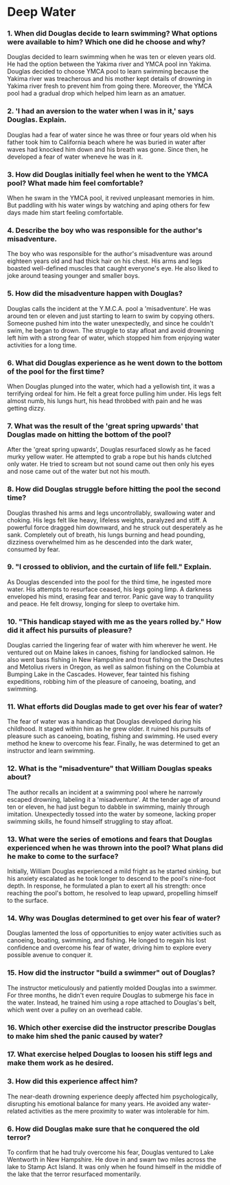 # Deep Water 

### 1. When did Douglas decide to learn swimming? What options were available to him? Which one did he choose and why? 
Douglas decided to learn swimming when he was ten or eleven years old.  
He had the option between the Yakima river and YMCA pool inn Yakima.  
Douglas decided to  choose YMCA pool to learn swimming because the Yakima river was treacherous and his mother kept details of drowning in Yakima river fresh to prevent him from going there. Moreover, the YMCA pool had a gradual drop which helped him learn as an amatuer. 

### 2. 'I had an aversion to the water when I was in it,' says Douglas. Explain. 
Douglas had a fear of water since he was three or four years old when his father took him to California beach where he was buried in water after waves had knocked him down and his breath was gone. Since then, he developed a fear of water wheneve he was in it. 

### 3. How did Douglas initially feel when he went to the YMCA pool? What made him feel comfortable? 
When he swam in the YMCA pool, it revived unpleasant memories in him. But paddling with his water wings by watching and aping others for few days made him start feeling comfortable. 

### 4. Describe the boy who was responsible for the author's misadventure.
The boy who was responsible for the author's misadventure was around eighteen years old and had thick hair on his chest. His arms and legs boasted well-defined muscles that caught everyone's eye. He also liked to joke around teasing younger and smaller boys. 

### 5. How did the misadventure happen with Douglas? 
Douglas calls the incident at the Y.M.C.A. pool a 'misadventure'. He was around ten or eleven and just starting to learn to swim by copying others. Someone pushed him into the water unexpectedly, and since he couldn't swim, he began to drown. The struggle to stay afloat and avoid drowning left him with a strong fear of water, which stopped him from enjoying water activities for a long time.

### 6. What did Douglas experience as he went down to the bottom of the pool for the first time?
When Douglas plunged into the water, which had a yellowish tint, it was a terrifying ordeal for him. He felt a great force pulling him under. His legs felt almost numb, his lungs hurt, his head throbbed with pain and he was getting dizzy. 

### 7. What was the result of the 'great spring upwards' that Douglas made on hitting the bottom of the pool? 
After the 'great spring upwards', Douglas resurfaced slowly as he faced murky yellow water. He attempted to grab a rope but his hands clutched only water. He tried to scream but not sound came out then only his eyes and nose came out of the water but not his mouth. 

### 8. How did Douglas struggle before hitting the pool the second time? 
Douglas thrashed his arms and legs uncontrollably, swallowing water and choking. His legs felt like heavy, lifeless weights, paralyzed and stiff. A powerful force dragged him downward, and he struck out desperately as he sank. Completely out of breath, his lungs burning and head pounding, dizziness overwhelmed him as he descended into the dark water, consumed by fear.

### 9. "I crossed to oblivion, and the curtain of life fell." Explain.
As Douglas descended into the pool for the third time, he ingested more water. His attempts to resurface ceased, his legs going limp. A darkness enveloped his mind, erasing fear and terror. Panic gave way to tranquility and peace. He felt drowsy, longing for sleep to overtake him.

### 10. "This handicap stayed with me as the years rolled by." How did it affect his pursuits of pleasure? 
Douglas carried the lingering fear of water with him wherever he went. He ventured out on Maine lakes in canoes, fishing for landlocked salmon. He also went bass fishing in New Hampshire and trout fishing on the Deschutes and Metolius rivers in Oregon, as well as salmon fishing on the Columbia at Bumping Lake in the Cascades. However, fear tainted his fishing expeditions, robbing him of the pleasure of canoeing, boating, and swimming.

### 11. What efforts did Douglas made to get over his fear of water? 
The fear of water was a handicap that Douglas developed during his childhood. It staged within him as he grew older. it ruined his pursuits of pleasure such as canoeing, boating, fishing and swimming. He used every method he knew to overcome his fear. Finally, he was determined to get an instructor and learn swimming. 

### 12. What is the "misadventure" that William Douglas speaks about? 
The author recalls an incident at a swimming pool where he narrowly escaped drowning, labeling it a 'misadventure'. At the tender age of around ten or eleven, he had just begun to dabble in swimming, mainly through imitation. Unexpectedly tossed into the water by someone, lacking proper swimming skills, he found himself struggling to stay afloat.

### 13. What were the series of emotions and fears that Douglas experienced when he was thrown into the pool? What plans did he make to come to the surface? 
Initially, William Douglas experienced a mild fright as he started sinking, but his anxiety escalated as he took longer to descend to the pool's nine-foot depth. In response, he formulated a plan to exert all his strength: once reaching the pool's bottom, he resolved to leap upward, propelling himself to the surface.

### 14. Why was Douglas determined to get over his fear of water? 
Douglas lamented the loss of opportunities to enjoy water activities such as canoeing, boating, swimming, and fishing. He longed to regain his lost confidence and overcome his fear of water, driving him to explore every possible avenue to conquer it.

### 15. How did the instructor "build a swimmer" out of Douglas? 
The instructor meticulously and patiently molded Douglas into a swimmer. For three months, he didn't even require Douglas to submerge his face in the water. Instead, he trained him using a rope attached to Douglas's belt, which went over a pulley on an overhead cable.

### 16. Which other exercise did the instructor prescribe Douglas to make him shed the panic caused by water? 
### 17. What exercise helped Douglas to loosen his stiff legs and make them work as he desired. 






















### 3. How did this experience affect him? 

The near-death drowning experience deeply affected him psychologically, disrupting his emotional balance for many years. He avoided any water-related activities as the mere proximity to water was intolerable for him.

### 6. How did Douglas make sure that he conquered the old terror?

To confirm that he had truly overcome his fear, Douglas ventured to Lake Wentworth in New Hampshire. He dove in and swam two miles across the lake to Stamp Act Island. It was only when he found himself in the middle of the lake that the terror resurfaced momentarily.